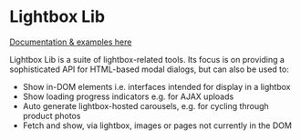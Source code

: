 # Lightbox Lib

[Documentation & examples here](https://mitya.uk/projects/lightbox-lib)

Lightbox Lib is a suite of lightbox-related tools. Its focus is on providing a sophisticated API for HTML-based modal dialogs, but can also be used to:

- Show in-DOM elements i.e. interfaces intended for display in a lightbox
- Show loading progress indicators e.g. for AJAX uploads
- Auto generate lightbox-hosted carousels, e.g. for cycling through product photos
- Fetch and show, via lightbox, images or pages not currently in the DOM

